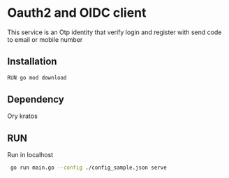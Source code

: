 # Oauth2 and OIDC client

This service is an Otp identity that verify login and register with send code to email or mobile number

## Installation

```bash
RUN go mod download
```
## Dependency
Ory kratos

## RUN
Run in localhost
```bash
 go run main.go --config ./config_sample.json serve
```
